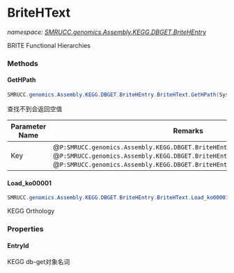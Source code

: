 ﻿# BriteHText
_namespace: [SMRUCC.genomics.Assembly.KEGG.DBGET.BriteHEntry](./index.md)_

BRITE Functional Hierarchies



### Methods

#### GetHPath
```csharp
SMRUCC.genomics.Assembly.KEGG.DBGET.BriteHEntry.BriteHText.GetHPath(System.String)
```
查找不到会返回空值

|Parameter Name|Remarks|
|--------------|-------|
|Key|@``P:SMRUCC.genomics.Assembly.KEGG.DBGET.BriteHEntry.BriteHText.EntryId`` or @``P:SMRUCC.genomics.Assembly.KEGG.DBGET.BriteHEntry.BriteHText.EntryId`` in @``P:SMRUCC.genomics.Assembly.KEGG.DBGET.BriteHEntry.BriteHText.CategoryItems``|


#### Load_ko00001
```csharp
SMRUCC.genomics.Assembly.KEGG.DBGET.BriteHEntry.BriteHText.Load_ko00001
```
KEGG Orthology


### Properties

#### EntryId
KEGG db-get对象名词
